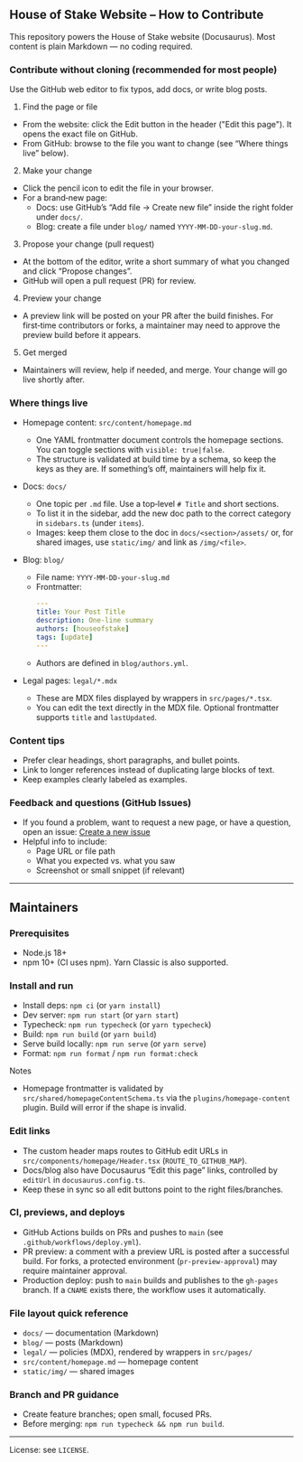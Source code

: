 ## House of Stake Website – How to Contribute

This repository powers the House of Stake website (Docusaurus). Most content is plain Markdown — no coding required.

### Contribute without cloning (recommended for most people)

Use the GitHub web editor to fix typos, add docs, or write blog posts.

1) Find the page or file
- From the website: click the Edit button in the header ("Edit this page"). It opens the exact file on GitHub.
- From GitHub: browse to the file you want to change (see “Where things live” below).

2) Make your change
- Click the pencil icon to edit the file in your browser.
- For a brand‑new page:
  - Docs: use GitHub’s “Add file → Create new file” inside the right folder under `docs/`.
  - Blog: create a file under `blog/` named `YYYY-MM-DD-your-slug.md`.

3) Propose your change (pull request)
- At the bottom of the editor, write a short summary of what you changed and click “Propose changes”.
- GitHub will open a pull request (PR) for review.

4) Preview your change
- A preview link will be posted on your PR after the build finishes. For first‑time contributors or forks, a maintainer may need to approve the preview build before it appears.

5) Get merged
- Maintainers will review, help if needed, and merge. Your change will go live shortly after.

### Where things live

- Homepage content: `src/content/homepage.md`
  - One YAML frontmatter document controls the homepage sections. You can toggle sections with `visible: true|false`.
  - The structure is validated at build time by a schema, so keep the keys as they are. If something’s off, maintainers will help fix it.

- Docs: `docs/`
  - One topic per `.md` file. Use a top‑level `# Title` and short sections.
  - To list it in the sidebar, add the new doc path to the correct category in `sidebars.ts` (under `items`).
  - Images: keep them close to the doc in `docs/<section>/assets/` or, for shared images, use `static/img/` and link as `/img/<file>`.

- Blog: `blog/`
  - File name: `YYYY-MM-DD-your-slug.md`
  - Frontmatter:
    ```yaml
    ---
    title: Your Post Title
    description: One-line summary
    authors: [houseofstake]
    tags: [update]
    ---
    ```
  - Authors are defined in `blog/authors.yml`.

- Legal pages: `legal/*.mdx`
  - These are MDX files displayed by wrappers in `src/pages/*.tsx`.
  - You can edit the text directly in the MDX file. Optional frontmatter supports `title` and `lastUpdated`.

### Content tips
- Prefer clear headings, short paragraphs, and bullet points.
- Link to longer references instead of duplicating large blocks of text.
- Keep examples clearly labeled as examples.

### Feedback and questions (GitHub Issues)
- If you found a problem, want to request a new page, or have a question, open an issue: [Create a new issue](../../issues/new)
- Helpful info to include:
  - Page URL or file path
  - What you expected vs. what you saw
  - Screenshot or small snippet (if relevant)

---

## Maintainers

### Prerequisites
- Node.js 18+
- npm 10+ (CI uses npm). Yarn Classic is also supported.

### Install and run
- Install deps: `npm ci` (or `yarn install`)
- Dev server: `npm run start` (or `yarn start`)
- Typecheck: `npm run typecheck` (or `yarn typecheck`)
- Build: `npm run build` (or `yarn build`)
- Serve build locally: `npm run serve` (or `yarn serve`)
- Format: `npm run format` / `npm run format:check`

Notes
- Homepage frontmatter is validated by `src/shared/homepageContentSchema.ts` via the `plugins/homepage-content` plugin. Build will error if the shape is invalid.

### Edit links
- The custom header maps routes to GitHub edit URLs in `src/components/homepage/Header.tsx` (`ROUTE_TO_GITHUB_MAP`).
- Docs/blog also have Docusaurus “Edit this page” links, controlled by `editUrl` in `docusaurus.config.ts`.
- Keep these in sync so all edit buttons point to the right files/branches.

### CI, previews, and deploys
- GitHub Actions builds on PRs and pushes to `main` (see `.github/workflows/deploy.yml`).
- PR preview: a comment with a preview URL is posted after a successful build. For forks, a protected environment (`pr-preview-approval`) may require maintainer approval.
- Production deploy: push to `main` builds and publishes to the `gh-pages` branch. If a `CNAME` exists there, the workflow uses it automatically.


### File layout quick reference
- `docs/` — documentation (Markdown)
- `blog/` — posts (Markdown)
- `legal/` — policies (MDX), rendered by wrappers in `src/pages/`
- `src/content/homepage.md` — homepage content
- `static/img/` — shared images

### Branch and PR guidance
- Create feature branches; open small, focused PRs.
- Before merging: `npm run typecheck && npm run build`.

---

License: see `LICENSE`.
